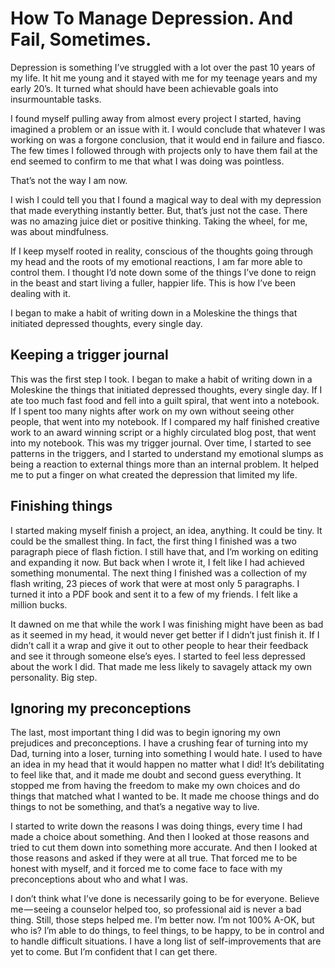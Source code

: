 # How To Manage Depression. And Fail, Sometimes. 

Depression is something I’ve struggled with a lot over the past 10 years of my life. It hit me young and it stayed with me for my teenage years and my early 20’s. It turned what should have been achievable goals into insurmountable tasks.

I found myself pulling away from almost every project I started, having imagined a problem or an issue with it. I would conclude that whatever I was working on was a forgone conclusion, that it would end in failure and fiasco. The few times I followed through with projects only to have them fail at the end seemed to confirm to me that what I was doing was pointless.

That’s not the way I am now.

I wish I could tell you that I found a magical way to deal with my depression that made everything instantly better. But, that’s just not the case. There was no amazing juice diet or positive thinking. Taking the wheel, for me, was about mindfulness.

If I keep myself rooted in reality, conscious of the thoughts going through my head and the roots of my emotional reactions, I am far more able to control them. I thought I’d note down some of the things I’ve done to reign in the beast and start living a fuller, happier life. This is how I’ve been dealing with it.

I began to make a habit of writing down in a Moleskine the things that initiated depressed thoughts, every single day.

## Keeping a trigger journal

This was the first step I took. I began to make a habit of writing down in a Moleskine the things that initiated depressed thoughts, every single day. If I ate too much fast food and fell into a guilt spiral, that went into a notebook. If I spent too many nights after work on my own without seeing other people, that went into my notebook. If I compared my half finished creative work to an award winning script or a highly circulated blog post, that went into my notebook. This was my trigger journal. Over time, I started to see patterns in the triggers, and I started to understand my emotional slumps as being a reaction to external things more than an internal problem. It helped me to put a finger on what created the depression that limited my life.

## Finishing things

I started making myself finish a project, an idea, anything. It could be tiny. It could be the smallest thing. In fact, the first thing I finished was a two paragraph piece of flash fiction. I still have that, and I’m working on editing and expanding it now. But back when I wrote it, I felt like I had achieved something monumental. The next thing I finished was a collection of my flash writing, 23 pieces of work that were at most only 5 paragraphs. I turned it into a PDF book and sent it to a few of my friends. I felt like a million bucks.

It dawned on me that while the work I was finishing might have been as bad as it seemed in my head, it would never get better if I didn’t just finish it. If I didn’t call it a wrap and give it out to other people to hear their feedback and see it through someone else’s eyes. I started to feel less depressed about the work I did. That made me less likely to savagely attack my own personality. Big step.

## Ignoring my preconceptions

The last, most important thing I did was to begin ignoring my own prejudices and preconceptions. I have a crushing fear of turning into my Dad, turning into a loser, turning into something I would hate. I used to have an idea in my head that it would happen no matter what I did! It’s debilitating to feel like that, and it made me doubt and second guess everything. It stopped me from having the freedom to make my own choices and do things that matched what I wanted to be. It made me choose things and do things to not be something, and that’s a negative way to live.

I started to write down the reasons I was doing things, every time I had made a choice about something. And then I looked at those reasons and tried to cut them down into something more accurate. And then I looked at those reasons and asked if they were at all true. That forced me to be honest with myself, and it forced me to come face to face with my preconceptions about who and what I was.

I don’t think what I’ve done is necessarily going to be for everyone. Believe me — seeing a counselor helped too, so professional aid is never a bad thing. Still, those steps helped me. I’m better now. I’m not 100% A-OK, but who is? I’m able to do things, to feel things, to be happy, to be in control and to handle difficult situations. I have a long list of self-improvements that are yet to come. But I’m confident that I can get there.
